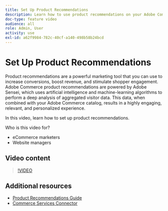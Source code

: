 ```yaml
---
title: Set Up Product Recommendations
description: Learn how to use product recommendations on your Adobe Commerce store.
doc-type: feature video
audience: all
role: Admin, User
activity: use
exl-id: a62f9984-782c-40cf-a140-498b58b24bcd
---
```

# Set Up Product Recommendations

Product recommendations are a powerful marketing tool that you can use to increase conversions, boost revenue, and stimulate shopper engagement. Adobe Commerce product recommendations are powered by Adobe Sensei, which uses artificial intelligence and machine-learning algorithms to perform a deep analysis of aggregated visitor data. This data, when combined with your Adobe Commerce catalog, results in a highly engaging, relevant, and personalized experience. 

In this video, learn how to set up product recommendations.

Who is this video for?

- eCommerce marketers
- Website managers

## Video content

>[!VIDEO](https://video.tv.adobe.com/v/343991?quality=12&learn=on)

## Additional resources

- [Product Recommendations  Guide](https://experienceleague.adobe.com/docs/commerce-merchant-services/product-recommendations/overview.html)
- [Commerce Services Connector](https://experienceleague.adobe.com/docs/commerce-merchant-services/user-guides/saas.html)
